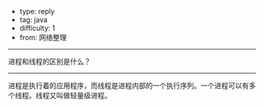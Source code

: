 - type: reply
- tag: java
- difficulty:  1
- from: 网络整理

--------

进程和线程的区别是什么？

---------

进程是执行着的应用程序，而线程是进程内部的一个执行序列。一个进程可以有多个线程。线程又叫做轻量级进程。

